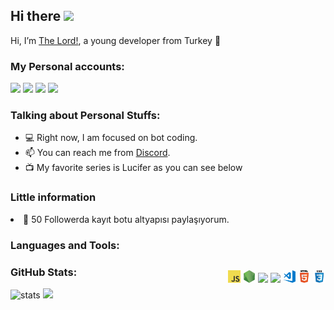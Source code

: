 <h2 align="left">Hi there <img src="https://raw.githubusercontent.com/MartinHeinz/MartinHeinz/master/wave.gif" width="30px"></h2>
<p align="left">Hi, I’m <a href="https://github.com/lordaisy">The Lord!</a>, a young developer from Turkey 🚀</p>
<h3>My Personal accounts:</h3>
<p align="left">
<a href="https://discord.com/users/853003938491007016" target"blank_"><img src="https://img.shields.io/badge/-Beta%20-7289DA.svg?&style=for-the-badge&logo=discord&logoColor=white"></a>
<a href="https://open.spotify.com/user/rvdrke0dh2fz0v317huqpc2v4" target"blank_"><img src="https://img.shields.io/badge/Spotify%20-1ed760.svg?&style=for-the-badge&logo=spotify&logoColor=white"></a>
<a href="https://www.youtube.com/channel/UC6erx05kTtqybcSPW_g8fLw" target"blank_"><img src="https://img.shields.io/badge/youtube%20-ff0000.svg?&style=for-the-badge&logo=youtube&logoColor=white"></a>
<a href="https://github.com/lordaisy" target"blank_"><img src="https://img.shields.io/badge/GitHub%20-191717.svg?&style=for-the-badge&logo=github&logoColor=white"></a>
</p>
<h3>Talking about Personal Stuffs:</h3>
<ul>
<li>💻 Right now, I am focused on bot coding.</li>
<li>📫 You can reach me from <a href="https://discord.com/users/853003938491007016" target"blank_">Discord</a>.</li>
<li>📺 My favorite series is Lucifer as you can see below</li>
</ul>
<h3>Little information</h3> 
<li>🔖 50 Followerda kayıt botu altyapısı paylaşıyorum.
<!---<ul>
<li>Hello guys, I have decided not to share my projects on my github account as of May 15th. I think I have improved enough and now I have decided to turn this into a business. I'll do it for a fee for Discord servers. You can contact the links above.</li>
</ul> -->
<h3>Languages and Tools:</h3>
<p style="float:right">
<code><img height="20" src="https://raw.githubusercontent.com/github/explore/80688e429a7d4ef2fca1e82350fe8e3517d3494d/topics/javascript/javascript.png"></code>
<code><img height="20" src="https://raw.githubusercontent.com/github/explore/80688e429a7d4ef2fca1e82350fe8e3517d3494d/topics/nodejs/nodejs.png"></code>
<code><img height="20" src="https://camo.githubusercontent.com/37ac7ef66b1734866d21d34a00d8f22fe5edb9b6bdb88bb21d5899bafa4eab95/68747470733a2f2f692e696d6775722e636f6d2f3470497a4639562e706e67"></code>
<code><img height="20" src="https://camo.githubusercontent.com/d11bc5fc022603363226da69441297bc1f6dda6cd6253d80f5ed010125810aad/68747470733a2f2f692e696d6775722e636f6d2f534931445a66332e706e67"></code>
<code><img height="20" src="https://raw.githubusercontent.com/github/explore/80688e429a7d4ef2fca1e82350fe8e3517d3494d/topics/visual-studio-code/visual-studio-code.png"></code>
<code><img height="20" src="https://raw.githubusercontent.com/github/explore/80688e429a7d4ef2fca1e82350fe8e3517d3494d/topics/html/html.png"></code>
<code><img height="20" src="https://raw.githubusercontent.com/github/explore/80688e429a7d4ef2fca1e82350fe8e3517d3494d/topics/css/css.png"></code>
</p>
<h3 align="left">GitHub Stats:</h3>
<p align="left">
   <img src="https://github-readme-stats.vercel.app/api?username=bet4ww&theme=dark&show_icons=truet" width="%100" height="150px" alt="stats" />
   <img src="https://github-readme-stats.vercel.app/api/top-langs/?username=bet4ww&layout=compact&theme=dark&show_icons=tru" />
</p>
